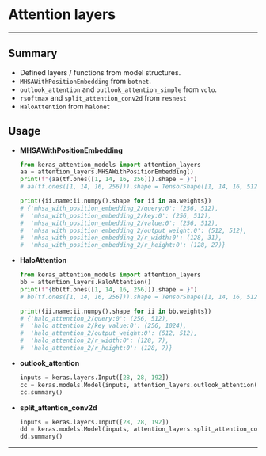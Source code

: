 # Attention layers
***

## Summary
  - Defined layers / functions from model structures.
  - `MHSAWithPositionEmbedding` from `botnet`.
  - `outlook_attention` and `outlook_attention_simple` from `volo`.
  - `rsoftmax` and `split_attention_conv2d` from `resnest`
  - `HaloAttention` from `halonet`
## Usage
  - **MHSAWithPositionEmbedding**
    ```py
    from keras_attention_models import attention_layers
    aa = attention_layers.MHSAWithPositionEmbedding()
    print(f"{aa(tf.ones([1, 14, 16, 256])).shape = }")
    # aa(tf.ones([1, 14, 16, 256])).shape = TensorShape([1, 14, 16, 512])

    print({ii.name:ii.numpy().shape for ii in aa.weights})
    # {'mhsa_with_position_embedding_2/query:0': (256, 512),
    #  'mhsa_with_position_embedding_2/key:0': (256, 512),
    #  'mhsa_with_position_embedding_2/value:0': (256, 512),
    #  'mhsa_with_position_embedding_2/output_weight:0': (512, 512),
    #  'mhsa_with_position_embedding_2/r_width:0': (128, 31),
    #  'mhsa_with_position_embedding_2/r_height:0': (128, 27)}
    ```
  - **HaloAttention**
    ```py
    from keras_attention_models import attention_layers
    bb = attention_layers.HaloAttention()
    print(f"{bb(tf.ones([1, 14, 16, 256])).shape = }")
    # bb(tf.ones([1, 14, 16, 256])).shape = TensorShape([1, 14, 16, 512])

    print({ii.name:ii.numpy().shape for ii in bb.weights})
    # {'halo_attention_2/query:0': (256, 512),
    #  'halo_attention_2/key_value:0': (256, 1024),
    #  'halo_attention_2/output_weight:0': (512, 512),
    #  'halo_attention_2/r_width:0': (128, 7),
    #  'halo_attention_2/r_height:0': (128, 7)}
    ```
  - **outlook_attention**
    ```py
    inputs = keras.layers.Input([28, 28, 192])
    cc = keras.models.Model(inputs, attention_layers.outlook_attention(inputs, 4, 192))
    cc.summary()
    ```
  - **split_attention_conv2d**
    ```py
    inputs = keras.layers.Input([28, 28, 192])
    dd = keras.models.Model(inputs, attention_layers.split_attention_conv2d(inputs, 384))
    dd.summary()
    ```
***
